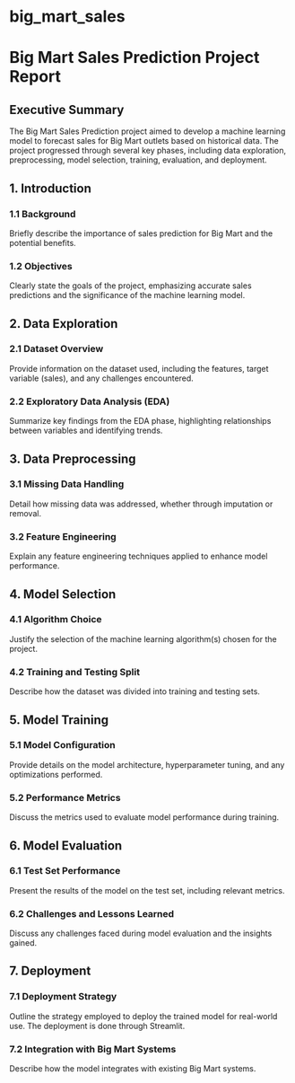 # big_mart_sales

# Big Mart Sales Prediction Project Report

## Executive Summary

The Big Mart Sales Prediction project aimed to develop a machine learning model to forecast sales for Big Mart outlets based on historical data. The project progressed through several key phases, including data exploration, preprocessing, model selection, training, evaluation, and deployment.

## 1. Introduction

### 1.1 Background
Briefly describe the importance of sales prediction for Big Mart and the potential benefits.

### 1.2 Objectives
Clearly state the goals of the project, emphasizing accurate sales predictions and the significance of the machine learning model.

## 2. Data Exploration

### 2.1 Dataset Overview
Provide information on the dataset used, including the features, target variable (sales), and any challenges encountered.

### 2.2 Exploratory Data Analysis (EDA)
Summarize key findings from the EDA phase, highlighting relationships between variables and identifying trends.

## 3. Data Preprocessing

### 3.1 Missing Data Handling
Detail how missing data was addressed, whether through imputation or removal.

### 3.2 Feature Engineering
Explain any feature engineering techniques applied to enhance model performance.

## 4. Model Selection

### 4.1 Algorithm Choice
Justify the selection of the machine learning algorithm(s) chosen for the project.

### 4.2 Training and Testing Split
Describe how the dataset was divided into training and testing sets.

## 5. Model Training

### 5.1 Model Configuration
Provide details on the model architecture, hyperparameter tuning, and any optimizations performed.

### 5.2 Performance Metrics
Discuss the metrics used to evaluate model performance during training.

## 6. Model Evaluation

### 6.1 Test Set Performance
Present the results of the model on the test set, including relevant metrics.

### 6.2 Challenges and Lessons Learned
Discuss any challenges faced during model evaluation and the insights gained.

## 7. Deployment

### 7.1 Deployment Strategy
Outline the strategy employed to deploy the trained model for real-world use. The deployment is done through Streamlit.

### 7.2 Integration with Big Mart Systems
Describe how the model integrates with existing Big Mart systems.


